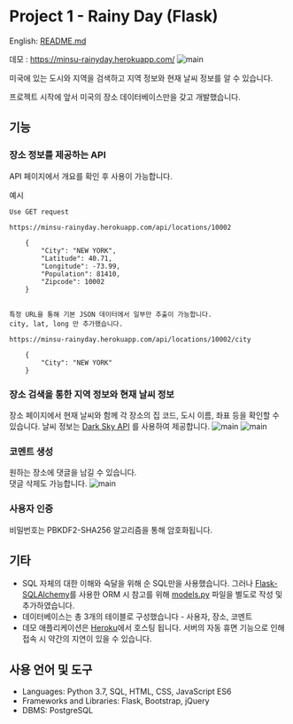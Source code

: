 # Project 1 - Rainy Day (Flask)

English: [README.md](https://github.com/syntaxkim/project1-rainyday/blob/master/README.md)

데모  : https://minsu-rainyday.herokuapp.com/
![main](https://raw.githubusercontent.com/syntaxkim/project1-rainyday/master/screenshots/screenshot0.png)

미국에 있는 도시와 지역을 검색하고 지역 정보와 현재 날씨 정보를 알 수 있습니다.

프로젝트 시작에 앞서 미국의 장소 데이터베이스만을 갖고 개발했습니다.


## 기능

### 장소 정보를 제공하는 API
API 페이지에서 개요를 확인 후 사용이 가능합니다.

예시
```
Use GET request

https://minsu-rainyday.herokuapp.com/api/locations/10002

    {
        "City": "NEW YORK", 
        "Latitude": 40.71, 
        "Longitude": -73.99, 
        "Population": 81410, 
        "Zipcode": 10002
    }


특정 URL을 통해 기본 JSON 데이터에서 일부만 추출이 가능합니다.
city, lat, long 만 추가했습니다.

https://minsu-rainyday.herokuapp.com/api/locations/10002/city

    {
        "City": "NEW YORK"
    }

```

### 장소 검색을 통한 지역 정보와 현재 날씨 정보
장소 페이지에서 현재 날씨와 함께 각 장소의 집 코드, 도시 이름, 좌표 등을 확인할 수 있습니다.
날씨 정보는 [Dark Sky API](https://darksky.net/dev) 를 사용하여 제공합니다.
![main](https://raw.githubusercontent.com/syntaxkim/project1-rainyday/master/screenshots/screenshot1.png)
![main](https://raw.githubusercontent.com/syntaxkim/project1-rainyday/master/screenshots/screenshot2.png)

### 코멘트 생성
원하는 장소에 댓글을 남길 수 있습니다.\
댓글 삭제도 가능합니다.
![main](https://raw.githubusercontent.com/syntaxkim/project1-rainyday/master/screenshots/screenshot3.png)

### 사용자 인증
비밀번호는 PBKDF2-SHA256 알고리즘을 통해 암호화됩니다.

## 기타
* SQL 자체의 대한 이해와 숙달을 위해 순 SQL만을 사용했습니다. 그러나 [Flask-SQLAlchemy](http://flask-sqlalchemy.pocoo.org/2.3/)를 사용한 ORM 시 참고를 위해 [models.py](https://github.com/syntaxkim/project1-rainyday/blob/master/models.py) 파일을 별도로 작성 및 추가하였습니다.
* 데이터베이스는 총 3개의 테이블로 구성했습니다 - 사용자, 장소, 코멘트
* 데모 애플리케이션은 [Heroku](https://www.heroku.com)에서 호스팅 됩니다. 서버의 자동 휴면 기능으로 인해 접속 시 약간의 지연이 있을 수 있습니다.

## 사용 언어 및 도구
* Languages: Python 3.7, SQL, HTML, CSS, JavaScript ES6
* Frameworks and Libraries: Flask, Bootstrap, jQuery
* DBMS: PostgreSQL
